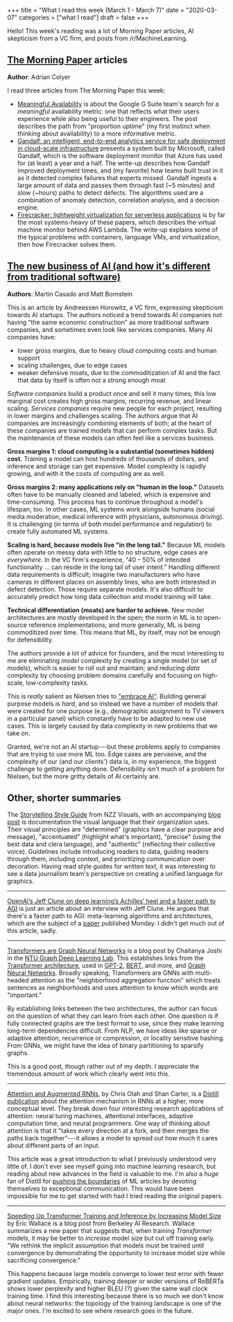 +++
title = "What I read this week (March 1 - March 7)"
date = "2020-03-07"
categories = ["what I read"]
draft = false
+++

Hello! This week's reading was a lot of Morning Paper articles, AI skepticism from a VC firm, and posts from /r/MachineLearning.

<!--more-->

## [The Morning Paper](https://blog.acolyer.org/) articles
**Author**: Adrian Colyer

I read three articles from The Morning Paper this week:

 * [Meaningful Availability](https://blog.acolyer.org/2020/02/26/meaningful-availability/) is about the Google G Suite team's search for a *meaningful* availability metric: one that reflects what their users experience while also being useful to their engineers. The post describes the path from "proportion uptime" (my first instinct when thinking about availability) to a more informative metric.
 * [Gandalf: an intelligent, end-to-end analytics service for safe deployment in cloud-scale infrastructure](https://blog.acolyer.org/2020/02/28/microsoft-gandalf/) presents a system built by Microsoft, called Gandalf, which is the software deployment monitor that Azure has used for (at least) a year and a half. The write-up describes how Gandalf improved deployment times, and (my favorite) how teams built trust in it as it detected complex failures that experts missed. Gandalf ingests a large amount of data and passes them through fast (~5 minutes) and slow (~hours) paths to detect defects. The algorithms used are a combination of anomaly detection, correlation analysis, and a decision engine.
 * [Firecracker: lightweight virtualization for serverless applications](https://blog.acolyer.org/2020/03/02/firecracker/) is by far the most systems-heavy of these papers, which describes the virtual machine monitor behind AWS Lambda. The write-up explains some of the typical problems with containers, language VMs, and virtualization, then how Firecracker solves them.


## [The new business of AI (and how it's different from traditional software)](https://a16z.com/2020/02/16/the-new-business-of-ai-and-how-its-different-from-traditional-software/)
**Authors**: Martin Casado and Matt Bornstein

This is an article by Andreessen Horowitz, a VC firm, expressing skepticism towards AI startups. The authors noticed a trend towards AI companies not having "the same economic construction" as more traditional software companies, and sometimes even look like services companies. Many AI companies have:

 * lower gross margins, due to heavy cloud computing costs and human support
 * scaling challenges, due to edge cases
 * weaker defensive moats, due to the commoditization of AI and the fact that data by itself is often not a strong enough moat

*Software companies* build a product once and sell it many times; this low marginal cost creates high gross margins, recurring revenue, and linear scaling. *Services companies* require new people for each project, resulting in lower margins and challenges scaling. The authors argue that AI companies are increasingly combining elements of both; at the heart of these companies are trained models that can perform complex tasks. But the maintenance of these models can often feel like a services business.

**Gross margins 1: cloud computing is a substantial (sometimes hidden) cost.** Training a model can host hundreds of thousands of dollars, and inference and storage can get expensive. Model complexity is rapidly growing, and with it the costs of computing are as well.

**Gross margins 2: many applications rely on "human in the loop."** Datasets often have to be manually cleaned and labeled, which is expensive and time-consuming. This process has to continue throughout a model's lifespan, too. In other cases, ML systems work alongside humans (social media moderation, medical inference with physicians, autonomous driving). It is challenging (in terms of both model performance and regulation) to create fully automated ML systems.

**Scaling is hard, because models live "in the long tail."** Because ML models often operate on messy data with little to no structure, edge cases are *everywhere*. In the VC firm's experience, "40 – 50% of intended functionality ... can reside in the long tail of user intent." Handling different data requirements is difficult; imagine two manufacturers who have cameras in different places on assembly lines, who are both interested in defect detection. Those require separate models. It's also difficult to accurately predict how long data collection and model training will take.

**Technical differentiation (moats) are harder to achieve.** New model architectures are mostly developed in the open; the norm in ML is to open-source reference implementations; and more generally, ML is being commoditized over time. This means that ML, by itself, may not be enough for defensibility.

The authors provide a lot of advice for founders, and the most interesting to me are eliminating *model* complexity by creating a single model (or set of models), which is easier to roll out and maintain; and reducing *data* complexity by choosing problem domains carefully and focusing on high-scale, low-complexity tasks.

This is *really* salient as Nielsen tries to ["embrace AI"](https://www.computing.co.uk/analysis/3065146/how-nielsen-is-evolving-into-an-ai-first-business). Building general purpose models is *hard*, and so instead we have a number of models that were created for one purpose (e.g., demographic assignment to TV viewers in a particular panel) which constantly have to be adapted to new use cases. This is largely caused by data complexity in new problems that we take on.

Granted, we're not an AI startup---but these problems apply to companies that are trying to use more ML too. Edge cases are pervasive, and the complexity of our (and our clients') data is, in my experience, the biggest challenge to getting anything done. Defensibility isn't much of a problem for Nielsen, but the more gritty details of AI certainly are.


## Other, shorter summaries

The [Storytelling Style Guide](https://nzzdev.github.io/Storytelling-Styleguide/#/) from NZZ Visuals, with an accompanying [blog post](https://medium.com/nzz-open/how-we-went-from-individual-styles-to-a-consistent-look-and-feel-in-the-nzz-graphics-team-89fd560d6632) is documentation the visual language that their organization uses. Their visual principles are "determined" (graphics have a clear purpose and message), "accentuated" (highlight what's important), "precise" (using the best data and clera language), and "authentic" (reflecting their collective voice). Guidelines include introducing readers to data, guiding readers through them, including context, and prioritizing communication over decoration. Having read style guides for written text, it was interesting to see a data journalism team's perspective on creating a unified language for graphics. 

---

[OpenAI’s Jeff Clune on deep learning’s Achilles’ heel and a faster path to AGI](https://venturebeat.com/2020/02/25/openais-jeff-clune-on-deep-learnings-achilles-heel-and-a-faster-path-to-agi/) is just an article about an interview with Jeff Clune. He argues that there's a faster path to AGI: meta-learning algorithms and architectures, which are the subject of a [paper](https://arxiv.org/abs/2002.09571) published Monday. I didn't get much out of this article, sadly.

---

[Transformers are Graph Neural Networks](https://graphdeeplearning.github.io/post/transformers-are-gnns/) is a blog post by Chaitanya Joshi in the [NTU Graph Deep Learning Lab](https://graphdeeplearning.github.io/). This establishes links from the [Transformer architecture](https://arxiv.org/abs/1706.03762), used in [GPT-2](https://openai.com/blog/better-language-models/), [BERT](https://www.blog.google/products/search/search-language-understanding-bert/), and more, and [Graph Neural Networks](https://graphdeeplearning.github.io/project/spatial-convnets/). Broadly speaking, Transformers are GNNs with multi-headed attention as the "neighborhood aggregation function" which treats sentences as neighborhoods and uses attention to know which words are "important." 

By establishing links between the two architectures, the author can focus on the question of what they can learn from each other. One question is if fully connected graphs are the best format to use, since they make learning long-term dependencies difficult. From NLP, we have ideas like sparse or adaptive attention, recurrence or compression, or locality sensitive hashing. From GNNs, we might have the idea of binary partitioning to sparsify graphs.

This is a good post, though rather out of my depth. I appreciate the tremendous amount of work which clearly went into this.

---

[Attention and Augmented RNNs](https://distill.pub/2016/augmented-rnns/), by Chris Olah and Shan Carter, is a [Distill publication](https://distill.pub/) about the attention mechanism in RNNs at a higher, more conceptual level. They break down four interesting research applications of attention: neural turing machines, attentional interfaces, adaptive computation time, and neural programmers. One way of thinking about attention is that it "takes every direction at a fork, and then merges the paths back together"---it allows a model to spread out how much it cares about different parts of an input. 

This article was a great introduction to what I previously understood very little of. I don't ever see myself going into machine learning research, but reading about new advances in the field is valuable to me. I'm also a *huge* fan of Distill for [pushing the boundaries](https://distill.pub/about/) of ML articles by devoting themselves to exceptional communication. This would have been impossible for me to get started with had I tried reading the original papers.

---

[Speeding Up Transformer Training and Inference by Increasing Model Size](https://bair.berkeley.edu/blog/2020/03/05/compress/) by Eric Wallace is a blog post from Berkeley AI Research. Wallace summarizes a new paper that suggests that, when training *Transformer* models, it may be better to *increase* model size but cut off training early. "We rethink the implicit assumption that models must be trained until convergence by demonstrating the opportunity to increase model size while sacrificing convergence."

This happens because large models converge to lower test error with fewer gradient updates. Empirically, training deeper or wider versions of RoBERTa shows lower perplexity and higher BLEU (?) given the same wall clock training time. I find this interesting because there is so much we don't know about neural networks: the topology of the training landscape is one of the major ones. I'm excited to see where research goes in the future.
